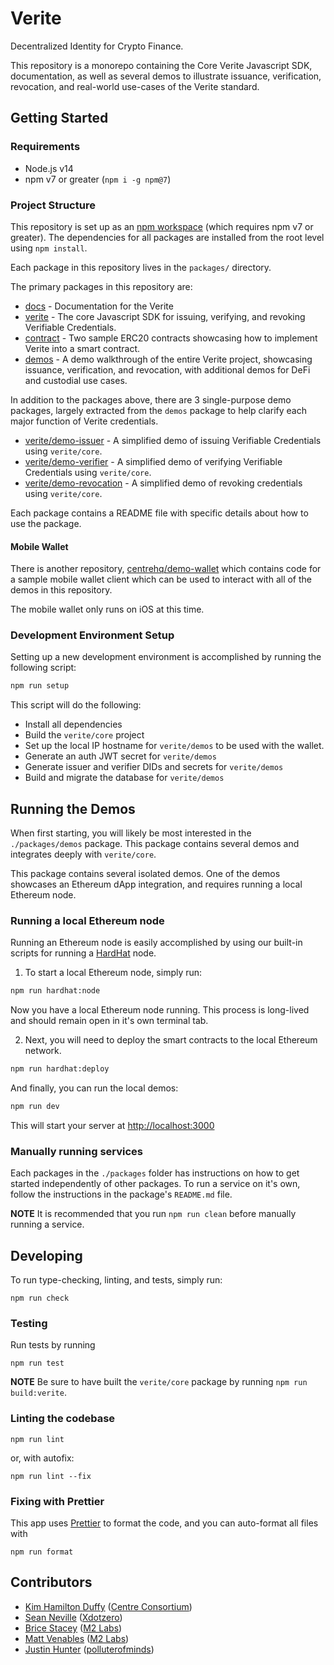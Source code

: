 # Verite

Decentralized Identity for Crypto Finance.

This repository is a monorepo containing the Core Verite Javascript SDK, documentation, as well as several demos to illustrate issuance, verification, revocation, and real-world use-cases of the Verite standard.

## Getting Started

### Requirements

- Node.js v14
- npm v7 or greater (`npm i -g npm@7`)

### Project Structure

This repository is set up as an [npm workspace](https://docs.npmjs.com/cli/v7/using-npm/workspaces) (which requires npm v7 or greater). The dependencies for all packages are installed from the root level using `npm install`.

Each package in this repository lives in the `packages/` directory.

The primary packages in this repository are:

- [docs](./packages/docs) - Documentation for the Verite
- [verite](./packages/verite) - The core Javascript SDK for issuing, verifying, and revoking Verifiable Credentials.
- [contract](./packages/contract) - Two sample ERC20 contracts showcasing how to implement Verite into a smart contract.
- [demos](./packages/demos) - A demo walkthrough of the entire Verite project, showcasing issuance, verification, and revocation, with additional demos for DeFi and custodial use cases.

In addition to the packages above, there are 3 single-purpose demo packages, largely extracted
from the `demos` package to help clarify each major function of Verite credentials.

- [verite/demo-issuer](./packages/demo-issuer) - A simplified demo of issuing Verifiable Credentials using `verite/core`.
- [verite/demo-verifier](./packages/demo-verifier) - A simplified demo of verifying Verifiable Credentials using `verite/core`.
- [verite/demo-revocation](./packages/demo-revocation) - A simplified demo of revoking credentials using `verite/core`.

Each package contains a README file with specific details about how to use the package.

#### Mobile Wallet

There is another repository, [centrehq/demo-wallet](https://github.com/centrehq/demo-wallet) which contains code for a sample mobile wallet client which can be used to interact with all of the demos in this repository.

The mobile wallet only runs on iOS at this time.

### Development Environment Setup

Setting up a new development environment is accomplished by running the following script:

```sh
npm run setup
```

This script will do the following:

- Install all dependencies
- Build the `verite/core` project
- Set up the local IP hostname for `verite/demos` to be used with the wallet.
- Generate an auth JWT secret for `verite/demos`
- Generate issuer and verifier DIDs and secrets for `verite/demos`
- Build and migrate the database for `verite/demos`

## Running the Demos

When first starting, you will likely be most interested in the `./packages/demos` package. This package contains several demos and integrates deeply with `verite/core`.

This package contains several isolated demos. One of the demos showcases an Ethereum dApp integration, and requires running a local Ethereum node.

### Running a local Ethereum node

Running an Ethereum node is easily accomplished by using our built-in scripts for running a [HardHat](https://hardhat.org) node.

1. To start a local Ethereum node, simply run:

```sh
npm run hardhat:node
```

Now you have a local Ethereum node running. This process is long-lived and should remain open in it's own terminal tab.

2. Next, you will need to deploy the smart contracts to the local Ethereum network.

```sh
npm run hardhat:deploy
```

And finally, you can run the local demos:

```sh
npm run dev
```

This will start your server at [http://localhost:3000](http://localhost:3000)

### Manually running services

Each packages in the `./packages` folder has instructions on how to get started
independently of other packages. To run a service on it's own, follow the instructions
in the package's `README.md` file.

**NOTE** It is recommended that you run `npm run clean` before manually running a service.

## Developing

To run type-checking, linting, and tests, simply run:

```
npm run check
```

### Testing

Run tests by running

```
npm run test
```

**NOTE** Be sure to have built the `verite/core` package by running `npm run build:verite`.

### Linting the codebase

```
npm run lint
```

or, with autofix:

```
npm run lint --fix
```

### Fixing with Prettier

This app uses [Prettier](https://prettier.io) to format the code, and you can auto-format all files with

```
npm run format
```

## Contributors

- [Kim Hamilton Duffy](https://github.com/kimdhamilton) ([Centre Consortium](https://centre.io))
- [Sean Neville](https://github.com/psnevio) ([Xdotzero](http://xdotzero.com))
- [Brice Stacey](https://github.com/bricestacey) ([M2 Labs](https://m2.xyz))
- [Matt Venables](https://github.com/venables) ([M2 Labs](https://m2.xyz))
- [Justin Hunter](https://github.com/polluterofminds) ([polluterofminds](https://polluterofminds.com))
